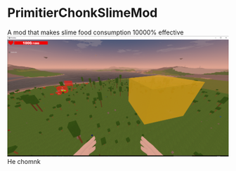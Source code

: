 # PrimitierChonkSlimeMod
A mod that makes slime food consumption 10000% effective
![He chomnk](https://github.com/Seva167/PrimitierChonkSlimeMod/blob/master/image.png)
He chomnk
